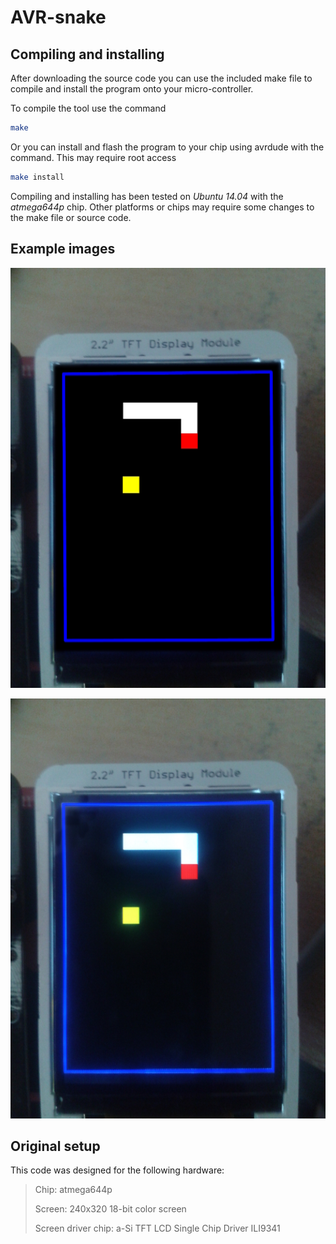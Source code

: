 AVR-snake
===============

Compiling and installing 
------------------------

After downloading the source code you can use the included make file to compile and install the program onto your micro-controller.

To compile the tool use the command

```bash
make
```

Or you can install and flash the program to your chip using avrdude with the command. This may require root access

```bash
make install
```

Compiling and installing has been tested on *Ubuntu 14.04* with the *atmega644p* chip. Other platforms or chips may require some changes to the make file or source code.

Example images
-------------------

![Example image 1](images/1_small.jpg)

![Example image 2](images/2_small.jpg)

Original setup
-------------------

This code was designed for the following hardware:

> Chip: atmega644p
>
> Screen: 240x320 18-bit color screen
>
> Screen driver chip: a-Si TFT LCD Single Chip Driver ILI9341



